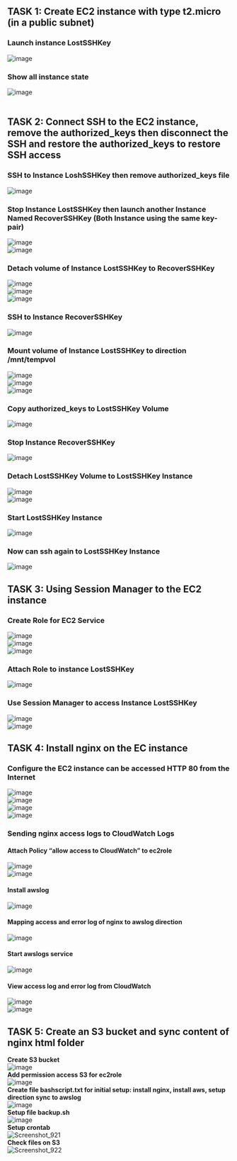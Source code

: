 ## **TASK 1: Create EC2 instance with type t2.micro (in a public subnet)**<br />
### **Launch instance LostSSHKey**<br />
![image](https://user-images.githubusercontent.com/89054503/156892743-2876c5d1-f468-47f7-b27c-05c9a406a062.png)<br />
### **Show all instance state**<br />
![image](https://user-images.githubusercontent.com/89054503/156892776-a38333e2-f85e-4694-a02f-f0d004c35baf.png)<br /><br />
## **TASK 2: Connect SSH to the EC2 instance, remove the authorized_keys then disconnect the SSH and restore the authorized_keys to restore SSH access**<br />
### **SSH to Instance LoshSSHKey then remove authorized_keys file**<br />
![image](https://user-images.githubusercontent.com/89054503/156892846-ae9e8038-cedc-45fb-8f1e-0069666d9787.png)<br />
### **Stop Instance LostSSHKey then launch another Instance Named RecoverSSHKey (Both Instance using the same key-pair)**<br />
![image](https://user-images.githubusercontent.com/89054503/156892870-aaf3d989-bfa4-4c6e-ad18-226e0fe43db1.png)<br />
![image](https://user-images.githubusercontent.com/89054503/156892883-8af33d75-deda-4f32-9902-74a74bd88738.png)<br />
### **Detach volume of Instance LostSSHKey to RecoverSSHKey**<br />
![image](https://user-images.githubusercontent.com/89054503/156892905-79db445a-d207-43c7-8970-27b9e18b9054.png)<br />
![image](https://user-images.githubusercontent.com/89054503/156892906-2fd754d0-b808-4d45-88e6-f86130881429.png)<br />
![image](https://user-images.githubusercontent.com/89054503/156892909-da7812c8-c043-425d-93e9-1ca8c6ec417e.png)<br />
### **SSH to Instance RecoverSSHKey**<br />
![image](https://user-images.githubusercontent.com/89054503/156892963-564872d2-b2ec-4400-b165-719d06196f8c.png)<br />
### **Mount volume of Instance LostSSHKey to direction /mnt/tempvol**<br />
![image](https://user-images.githubusercontent.com/89054503/156892980-6d00a78f-0c67-4d4d-b6d5-f2aa7af67d3b.png)<br />
![image](https://user-images.githubusercontent.com/89054503/156892987-12db5062-b632-4dce-b486-5caaa6e7a23b.png)<br />
![image](https://user-images.githubusercontent.com/89054503/156893009-67442a0a-4b09-4f1e-9707-0407c73c4e12.png)<br />
### **Copy authorized_keys to LostSSHKey Volume**<br />
![image](https://user-images.githubusercontent.com/89054503/156893022-bd6a5d7b-9a72-4699-9520-0cdd08959a01.png)<br />
### **Stop Instance RecoverSSHKey**<br />
![image](https://user-images.githubusercontent.com/89054503/156893033-c5f0e414-e6c8-4771-989c-accb1acb07c4.png)<br />
### **Detach LostSSHKey Volume to LostSSHKey Instance**<br />
![image](https://user-images.githubusercontent.com/89054503/156893040-d20dcd89-4846-4612-9224-8810f90605e3.png)<br />
![image](https://user-images.githubusercontent.com/89054503/156893041-44152d51-410f-4e50-ac74-7816773dd5bc.png)<br />
### **Start LostSSHKey Instance**<br />
![image](https://user-images.githubusercontent.com/89054503/156893052-6670d930-f007-46a8-bf76-e62fa9a2b36a.png)<br />
### **Now can ssh again to LostSSHKey Instance**<br />
![image](https://user-images.githubusercontent.com/89054503/156893058-25818643-427d-4255-a319-8e30a4a15f40.png)<br />
## **TASK 3: Using Session Manager to the EC2 instance**<br />
### **Create Role for EC2 Service**<br />
![image](https://user-images.githubusercontent.com/89054503/156911190-562c3e25-b566-4765-b9da-4e2681a121de.png)<br />
![image](https://user-images.githubusercontent.com/89054503/156911204-bae1c9c2-914d-40e5-8791-db03b48fa7e8.png)<br />
![image](https://user-images.githubusercontent.com/89054503/156911213-b8101d70-ace4-4ab9-99e5-4bf965cbd505.png)<br />
### **Attach Role to instance LostSSHKey**<br />
![image](https://user-images.githubusercontent.com/89054503/156911249-85ff6a6b-fc9a-476d-9c5f-79b00c49c59a.png)<br />
### **Use Session Manager to access Instance LostSSHKey**<br />
![image](https://user-images.githubusercontent.com/89054503/156911260-59fe7926-5b8b-4581-9ba1-3b3acfe6625f.png)<br />
![image](https://user-images.githubusercontent.com/89054503/156911265-48b10b7f-e8d8-4e67-b824-b57ec6adfc13.png)<br />
## **TASK 4: Install nginx on the EC instance**<br />
### **Configure the EC2 instance can be accessed HTTP 80 from the Internet**<br />
![image](https://user-images.githubusercontent.com/89054503/156911331-48e5e9d5-23f8-4e41-8277-685d58e9fe20.png)<br />
![image](https://user-images.githubusercontent.com/89054503/156911334-5adcf19e-e2c4-4668-8a25-3265ede9bcf3.png)<br />
![image](https://user-images.githubusercontent.com/89054503/156911335-54a847bb-98ce-4956-ad1f-fc5ded1c6034.png)<br />
![image](https://user-images.githubusercontent.com/89054503/156911336-6ca7e100-98d0-4219-8e19-6454280daa6e.png)<br />
### **Sending nginx access logs to CloudWatch Logs**<br />
#### **Attach Policy “allow access to CloudWatch” to ec2role**<br />
![image](https://user-images.githubusercontent.com/89054503/156911908-77dac332-9cd9-4c37-af45-3da6c2e92e9f.png)<br />
![image](https://user-images.githubusercontent.com/89054503/156911910-040c6713-d8eb-4975-b0c1-a24c46ea2593.png)<br />
#### **Install awslog**<br />
![image](https://user-images.githubusercontent.com/89054503/156911346-2cf8670d-8686-4dc1-9ba9-b29f14511ab8.png)<br />
#### **Mapping access and error log of nginx to awslog direction**<br />
![image](https://user-images.githubusercontent.com/89054503/156911436-5c43fa64-d1c3-441d-a284-6193207727dc.png)<br />
#### **Start awslogs service**<br />
![image](https://user-images.githubusercontent.com/89054503/156911361-2ee6666d-8bb2-4eba-9a9f-f7cc0aa62fa8.png)<br />
#### **View access log and error log from CloudWatch**<br />
![image](https://user-images.githubusercontent.com/89054503/156911365-60d8471f-84e1-4c2a-9fdc-407b3ac24337.png)<br />
![image](https://user-images.githubusercontent.com/89054503/156911366-3e11abdf-0fee-4f0a-a5c0-91f872d8e0a1.png)<br />
## **TASK 5: Create an S3 bucket and sync content of nginx html folder**<br />
**Create S3 bucket**<br />
![image](https://user-images.githubusercontent.com/89054503/158017736-fc2e36ef-1603-4117-91cd-a5e625104c12.png)<br />
**Add permission access S3 for ec2role**<br />
![image](https://user-images.githubusercontent.com/89054503/158017873-810923f9-3f33-45ac-88ad-b26affc8eb0e.png)<br />
**Create file bashscript.txt for initial setup: install nginx, install aws, setup direction sync to awslog**<br />
![image](https://user-images.githubusercontent.com/89054503/158017899-e4554f72-075e-4443-ab73-8beb3ea2ab33.png)<br />
**Setup file backup.sh**<br />
![image](https://user-images.githubusercontent.com/89054503/158017918-09b142f2-3bdd-4e27-94dc-85ba6a470612.png)<br />
**Setup crontab**<br />
![Screenshot_921](https://user-images.githubusercontent.com/89054503/158017973-e70e39f9-6e89-4d9c-bc11-f3a21ff95af7.png)<br />
**Check files on S3**<br />
![Screenshot_922](https://user-images.githubusercontent.com/89054503/158018029-a68c50ed-e37e-4d3f-b9e3-4ed54c53bb4b.png)<br />





